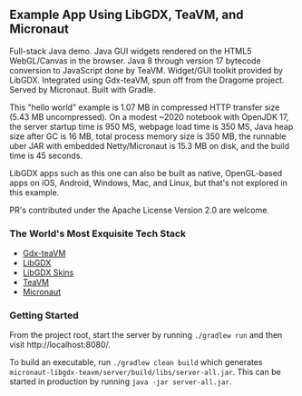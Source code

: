 ## Example App Using LibGDX, TeaVM, and Micronaut

Full-stack Java demo. Java GUI widgets rendered on the HTML5 WebGL/Canvas in the browser. Java 8 through
version 17 bytecode conversion to JavaScript done by TeaVM. Widget/GUI toolkit provided by LibGDX.
Integrated using Gdx-teaVM, spun off from the Dragome project. Served by Micronaut. Built with
Gradle.

This "hello world" example is 1.07 MB in compressed HTTP transfer size (5.43 MB uncompressed). On a modest ~2020 notebook with OpenJDK 17, the server startup time is 950 MS, webpage load time is 350 MS, Java heap size after GC is 16 MB, total process memory size is 350 MB, the runnable uber JAR with embedded Netty/Micronaut is 15.3 MB on disk, and the build time is 45 seconds.

LibGDX apps such as this one can also be built as native, OpenGL-based apps on iOS, Android, Windows, Mac, and Linux, but that's not explored in this example.

PR's contributed under the Apache License Version 2.0 are welcome.

### The World's Most Exquisite Tech Stack

- [Gdx-teaVM](https://github.com/xpenatan/gdx-teavm)
- [LibGDX](https://github.com/libgdx/libgdx)
- [LibGDX Skins](https://github.com/czyzby/gdx-skins)
- [TeaVM](https://github.com/konsoletyper/teavm)
- [Micronaut](https://github.com/micronaut-projects/micronaut-core)

### Getting Started

From the project root, start the server by running `./gradlew run` and then visit http://localhost:8080/.

To build an executable, run `./gradlew clean build` which generates `micronaut-libgdx-teavm/server/build/libs/server-all.jar`. This can be started in production by running `java -jar server-all.jar`.
